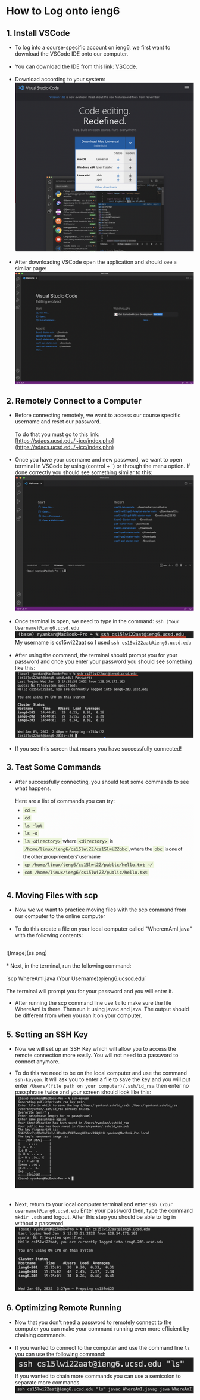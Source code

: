 # How to Log onto ieng6
## 1. Install VSCode
* To log into a course-specific account on ieng6, we first want to download the VSCode IDE onto our computer. <br><br>
 * You can download the IDE from this link: [VSCode](https://code.visualstudio.com/).<br><br>
* Download according to your system: 
![Image](vscode1.png)<br><br>
* After downloading VSCode open the application and should see a similar page:
![Image](vscode2.png)

## 2. Remotely Connect to a Computer
* Before connecting remotely, we want to access our course specific username and reset our password. <br><br>
To do that you must go to this link: 
[https://sdacs.ucsd.edu/~icc/index.php](https://sdacs.ucsd.edu/~icc/index.php)
<br><br>
* Once you have your username and new password, we want to open terminal in VSCode by using (control + `) or through  the menu option. If done correctly you should see something similar to this: ![Image](1.png)
<br><br>
* Once terminal is open, we need to  type in the command:
`ssh (Your Username)@ieng6.ucsd.edu`
![Image](2.png)
My username is cs15wi22aat so I used `ssh cs15wi22aat@ieng6.ucsd.edu`
<br><br>
* After using the command, the terminal should prompt you for your password and once you enter your password you should see something like this:
![Image](3.png)
<br><br>
* If you see this screen that means you have successfully connected!

## 3. Test Some Commands
* After successfully connecting, you should test some commands to see what happens. 
<br><br>
Here are a list of commands you can try:
![Image](4.png)

## 4. Moving Files with scp
* Now we we want to practice moving files with the scp command from our computer to the online computer
<br><br>
* To do this create a file on your local computer called "WheremAmI.java" with the following contents:
<br>
![Image](ss.png)
<br><br>
* Next, in the terminal, run the following command:
<br>
<br> `scp WhereAmI.java (Your Username)@ieng6.ucscd.edu`
<br>
<br>
The terminal will prompt you for your password and you will enter it.

* After running the scp command line use `ls` to make sure the file WhereAmI is there. Then run it using javac and java. The output should be different from when you ran it on your computer.

## 5. Setting an SSH Key
* Now we will set up an SSH Key which will allow you to access the remote connection more easily. You will not need to a password to connect anymore.

* To do this we need to be on the local computer and use the command `ssh-keygen`. It will ask you to enter a file to save the key and you will put enter `/Users/(file path on your computer)/.ssh/id_rsa` then enter no passphrase twice and your screen should look like this: 
![Image](s.png)
<br><br>
* Next, return to your local computer terminal and enter `ssh (Your username)@ieng6.ucsd.edu`
Enter your password then, type the command `mkdir .ssh` and logout. After this step you should be able to log in without a password.
![Image](7.png)

## 6. Optimizing Remote Running
* Now that you don't need a password to remotely connect to the computer you can make your command running even more efficient by chaining commands.
<br><br>
* If you wanted to connect to the computer and use the command line `ls` you can use the following command: ![Image](sss.png)
If you wanted to chain more commands you can use a semicolon to separate more commands.
![Image](11.png)